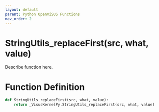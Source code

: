 ```yaml
---
layout: default
parent: Python OpenViSUS Functions
nav_order: 2
---
```


# StringUtils_replaceFirst(src, what, value)

Describe function here.

# Function Definition

```python
def StringUtils_replaceFirst(src, what, value):
    return _VisusKernelPy.StringUtils_replaceFirst(src, what, value)

```